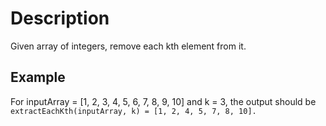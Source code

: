 # Description

Given array of integers, remove each kth element from it.

## Example

For inputArray = [1, 2, 3, 4, 5, 6, 7, 8, 9, 10] and k = 3, the output should be
`extractEachKth(inputArray, k) = [1, 2, 4, 5, 7, 8, 10].`

